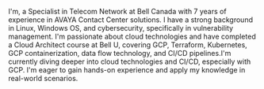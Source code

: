 I'm, a Specialist in Telecom Network at Bell Canada with 7 years of experience in AVAYA Contact Center solutions. I have a strong background in Linux, Windows OS, and cybersecurity, specifically in vulnerability management. I'm passionate about cloud technologies and have completed a Cloud Architect course at Bell U, covering GCP, Terraform, Kubernetes, GCP containerization, data flow technology, and CI/CD pipelines.I'm currently diving deeper into cloud technologies and CI/CD, especially with GCP. I'm eager to gain hands-on experience and apply my knowledge in real-world scenarios.
